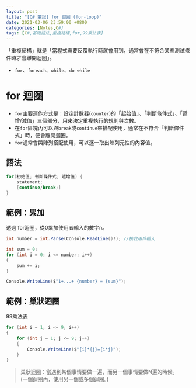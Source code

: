 ```yaml
---
layout: post
title: "[C# 筆記] for 迴圈 (for-loop)"
date: 2021-03-06 23:59:00 +0800
categories: [Notes,C#]
tags: [C#,基礎語法,重複結構,for,99乘法表]
---
```


「重複結構」就是「當程式需要反覆執行時就會用到，通常會在不符合某些測試條件時才會離開迴圈」。

- `for`、`foreach`、`while`、`do while`

# for 迴圈

- `for`主要運作方式是：設定計數器(`counter`)的「起始值」、「判斷條件式」、「遞增/減值」三個部分，用來決定重複執行的規則與次數。
- 在`for`區塊內可以與`break`或`continue`來搭配使用，通常在不符合「判斷條件式」時，便會離開迴圈。     
- `for`通常會與陣列搭配使用，可以逐一取出陣列元性的內容值。

## 語法

```c#
for(初始值; 判斷條件式; 遞增值) {
    statement;
    [continue/break;]
}
```

## 範例：累加

透過 for迴圈，從0累加使用者輸入的數字n。

```c#
int number = int.Parse(Console.ReadLine()!); //接收用戶輸入

int sum = 0;
for (int i = 0; i <= number; i++)
{
    sum += i;
}

Console.WriteLine($"1+...+ {number} = {sum}");
```


## 範例：巢狀迴圈

99乘法表

```c#
for (int i = 1; i <= 9; i++)
{
    for (int j = 1; j <= 9; j++)
    {
        Console.WriteLine($"{i}*{j}={i*j}");
    }
}
```

> 巢狀迴圈：當遇到某個事情要做一遍，而另一個事情要做N遍的時候。     
> (一個迴圈內，使用另一個或多個迴圈。)